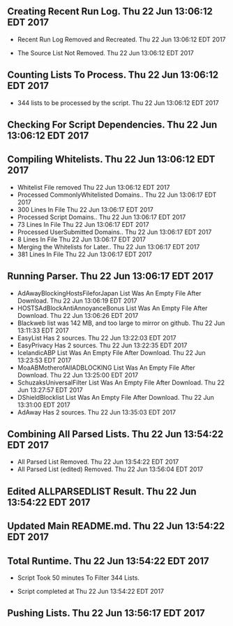## Creating Recent Run Log. Thu 22 Jun 13:06:12 EDT 2017
* Recent Run Log Removed and Recreated. Thu 22 Jun 13:06:12 EDT 2017

* The Source List Not Removed. Thu 22 Jun 13:06:12 EDT 2017
## Counting Lists To Process. Thu 22 Jun 13:06:12 EDT 2017
* 	344 lists to be processed by the script. Thu 22 Jun 13:06:12 EDT 2017

## Checking For Script Dependencies. Thu 22 Jun 13:06:12 EDT 2017

## Compiling Whitelists. Thu 22 Jun 13:06:12 EDT 2017
* Whitelist File removed Thu 22 Jun 13:06:12 EDT 2017
* Processed CommonlyWhitelisted Domains.. Thu 22 Jun 13:06:17 EDT 2017
* 	300 Lines In File Thu 22 Jun 13:06:17 EDT 2017
* Processed Script Domains.. Thu 22 Jun 13:06:17 EDT 2017
* 	73 Lines In File Thu 22 Jun 13:06:17 EDT 2017
* Processed UserSubmitted Domains.. Thu 22 Jun 13:06:17 EDT 2017
* 	8 Lines In File Thu 22 Jun 13:06:17 EDT 2017
* Merging the Whitelists for Later.. Thu 22 Jun 13:06:17 EDT 2017
* 	381 Lines In File Thu 22 Jun 13:06:17 EDT 2017

## Running Parser. Thu 22 Jun 13:06:17 EDT 2017
* AdAwayBlockingHostsFileforJapan List Was An Empty File After Download. Thu 22 Jun 13:06:19 EDT 2017
* HOSTSAdBlockAntiAnnoyanceBonus List Was An Empty File After Download. Thu 22 Jun 13:06:26 EDT 2017
* Blackweb list was 142 MB, and too large to mirror on github. Thu 22 Jun 13:11:33 EDT 2017
* EasyList Has 2 sources. Thu 22 Jun 13:22:03 EDT 2017
* EasyPrivacy Has 2 sources. Thu 22 Jun 13:22:35 EDT 2017
* IcelandicABP List Was An Empty File After Download. Thu 22 Jun 13:23:53 EDT 2017
* MoaABMotherofAllADBLOCKING List Was An Empty File After Download. Thu 22 Jun 13:25:00 EDT 2017
* SchuzaksUniversalFilter List Was An Empty File After Download. Thu 22 Jun 13:27:57 EDT 2017
* DShieldBlocklist List Was An Empty File After Download. Thu 22 Jun 13:31:00 EDT 2017
* AdAway Has 2 sources. Thu 22 Jun 13:35:03 EDT 2017

## Combining All Parsed Lists. Thu 22 Jun 13:54:22 EDT 2017
* All Parsed List Removed. Thu 22 Jun 13:54:22 EDT 2017
* All Parsed List (edited) Removed. Thu 22 Jun 13:56:04 EDT 2017

## Edited ALLPARSEDLIST Result. Thu 22 Jun 13:54:22 EDT 2017

## Updated Main README.md. Thu 22 Jun 13:54:22 EDT 2017

## Total Runtime. Thu 22 Jun 13:54:22 EDT 2017
* Script Took 50 minutes To Filter 	344 Lists.

* Script completed at Thu 22 Jun 13:54:22 EDT 2017
## Pushing Lists. Thu 22 Jun 13:56:17 EDT 2017
